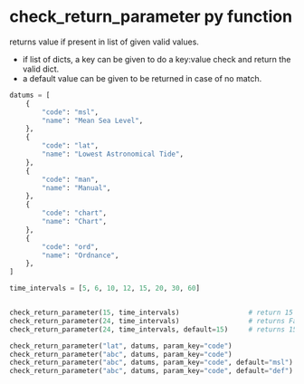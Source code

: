 # check_return_parameter py function

returns value if present in list of given valid values.
* if list of dicts, a key can be given to do a key:value check and return the valid dict.
* a default value can be given to be returned in case of no match.


```python
datums = [
	{
		"code": "msl",
		"name": "Mean Sea Level",
	},
	{
		"code": "lat",
		"name": "Lowest Astronomical Tide",
	},
	{
		"code": "man",
		"name": "Manual",
	},
	{
		"code": "chart",
		"name": "Chart",
	},
	{
		"code": "ord",
		"name": "Ordnance",
	},
]

time_intervals = [5, 6, 10, 12, 15, 20, 30, 60]


check_return_parameter(15, time_intervals)                 # return 15
check_return_parameter(24, time_intervals)                 # returns False
check_return_parameter(24, time_intervals, default=15)     # returns 15

check_return_parameter("lat", datums, param_key="code")                  # returns { "code": "lat", "name": "Lowest Astronomical Tide" }
check_return_parameter("abc", datums, param_key="code")                  # returns false
check_return_parameter("abc", datums, param_key="code", default="msl")   # returns { "code": "msl", "name": "Mean Sea Level" }
check_return_parameter("abc", datums, param_key="code", default="def")   # returns 'AttributeError: default value given is not present in list'
```
